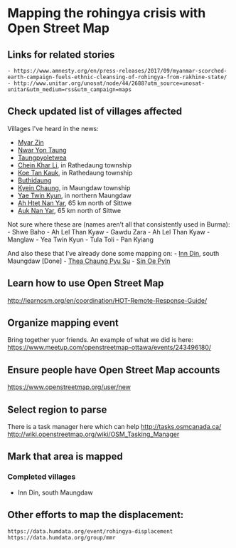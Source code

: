 # Mapping the rohingya crisis with Open Street Map 

## Links for related stories
	- https://www.amnesty.org/en/press-releases/2017/09/myanmar-scorched-earth-campaign-fuels-ethnic-cleansing-of-rohingya-from-rakhine-state/
	- http://www.unitar.org/unosat/node/44/2688?utm_source=unosat-unitar&utm_medium=rss&utm_campaign=maps
	

## Check updated list of villages affected

Villages I've heard in the news:
 - [Myar Zin](https://www.openstreetmap.org/node/5095557656#map=14/21.0765/92.3306)
 - [Nwar Yon Taung](https://www.openstreetmap.org/#map=14/19.4674/93.9429)
 - [Taungpyoletwea](https://www.openstreetmap.org/#map=13/21.1995/92.1995)
 - [Chein Khar Li](https://www.openstreetmap.org/node/5095551352#map=19/20.68992/92.44621), in Rathedaung township
 - [Koe Tan Kauk](https://www.openstreetmap.org/node/5095554971#map=19/20.43228/92.65018), in Rathedaung township
 - [Buthidaung](https://www.openstreetmap.org/#map=16/20.8753/92.5299)
 - [Kyein Chaung](https://www.openstreetmap.org/node/5095556640), in Maungdaw township
 - [Yae Twin Kyun](https://www.openstreetmap.org/node/5095564051#map=14/20.9735/92.2960), in northern Maungdaw
 - [Ah Htet Nan Yar](https://www.openstreetmap.org/node/5095551336#map=14/20.5557/92.6435), 65 km north of Sittwe
 - [Auk Nan Yar](https://www.openstreetmap.org/node/5095552366), 65 km north of Sittwe

Not sure where these are (names aren’t all that consistently used in Burma):
	- Shwe Baho
	- Ah Lel Than Kyaw
	- Gawdu Zara
	- Ah Lel Than Kyaw
	- Manglaw
	- Yea Twin Kyun
	- Tula Toli
	- Pan Kyiang 

And also these that I’ve already done some mapping on:
	- [Inn Din](https://www.openstreetmap.org/node/5095554328#map=14/20.5154/92.5797), south Maungdaw [Done]
	- [Thea Chaung Pyu Su](https://www.openstreetmap.org/#map=16/20.9114/92.3375)
	- [Sin Oe Pyln](https://www.openstreetmap.org/#map=17/20.89979/92.51841)

## Learn how to use Open Street Map

http://learnosm.org/en/coordination/HOT-Remote-Response-Guide/

## Organize mapping event

Bring together yuor friends. An example of what we did is here:
https://www.meetup.com/openstreetmap-ottawa/events/243496180/


## Ensure people have Open Street Map accounts
https://www.openstreetmap.org/user/new

## Select region to parse
There is a task manager here which can help 
  http://tasks.osmcanada.ca/
  http://wiki.openstreetmap.org/wiki/OSM_Tasking_Manager
  
## Mark that area is mapped

### Completed villages
- Inn Din, south Maungdaw 

## Other efforts to map the displacement:
	https://data.humdata.org/event/rohingya-displacement
	https://data.humdata.org/group/mmr
